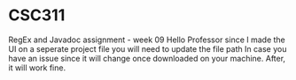 # CSC311
RegEx and Javadoc assignment - week 09
Hello Professor since I made the UI on a seperate project file you will need to update the file path In case you have an issue since it will change once downloaded on your machine. After, it will work fine.
